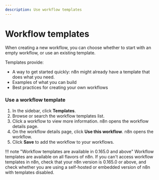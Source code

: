 ```yaml
---
description: Use workflow templates
---
```


# Workflow templates

When creating a new workflow, you can choose whether to start with an empty workflow, or use an existing template.

Templates provide:

* A way to get started quickly: n8n might already have a template that does what you need.
* Examples of what you can build
* Best practices for creating your own workflows

### Use a workflow template

1. In the sidebar, click **Templates**.
2. Browse or search the workflow templates list.
3. Click a workflow to view more information. n8n opens the workflow details page.
4. On the workflow details page, click **Use this workflow**. n8n opens the workflow.
5. Click **Save** to add the workflow to your workflows.

!!! note "Workflow templates are available in 0.165.0 and above"
    Workflow templates are available on all flavors of n8n. If you can't access workflow templates in n8n, check that your n8n version is 0.165.0 or above, and check whether you are using a self-hosted or embedded version of n8n with templates disabled.

<!--
### Add your workflow to the library

You can submit your own workflows to n8n's template library.

1. In n8n, download your workflow JSON: 
    1. Open the workflow
    2. Click **Workflows** > **Download**.
2. [Log in](https://n8n.io/login) to your n8n dashboard.
3. Click **Share New Workflow**.
4. Enter your workflow details:
    * **Name**: this should be descriptive but simple. It will appear on the website and in app.
    * **Description**: tell users what the workflow does. Include any configuration or setup steps.
    * **Workflow code**: copy in the workflow JSON that you downloaded.
5. Click **Publish Workflow to Share**. n8n reviews all workflows before publishing them.
-->
